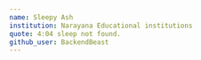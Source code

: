 ```yaml
---
name: Sleepy Ash
institution: Narayana Educational institutions
quote: 4:04 sleep not found.
github_user: BackendBeast
---
```

